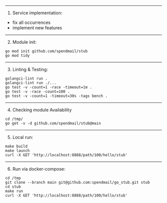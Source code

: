 
---
1. Service implementation:
 - fix all <stub> occurrences
 - implement new features

---
2. Module init:
```
go mod init github.com/spendmail/stub
go mod tidy
```

---
3. Linting & Testing:
```
golangci-lint run .
golangci-lint run ./...
go test -v -count=1 -race -timeout=1m .
go test -v -race -count=100 .
go test -v -count=1 -timeout=30s -tags bench .
```

---
4. Checking module Availability
```
cd /tmp/
go get -v -d github.com/spendmail/stub@main
```

---
5. Local run:
```
make build
make launch
curl -X GET 'http://localhost:8888/path/100/hello/stub'
```


---
6. Run via docker-compose:
```
cd /tmp
git clone --branch main git@github.com:spendmail/go_stub.git stub
cd stub
make run
curl -X GET 'http://localhost:8888/path/100/hello/stub'
```
